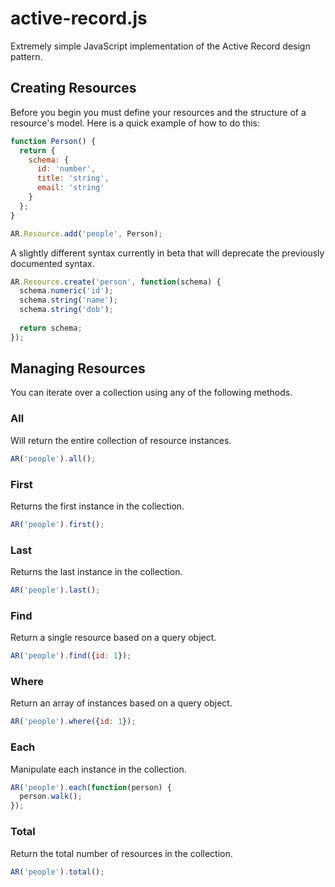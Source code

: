 active-record.js
================

Extremely simple JavaScript implementation of the Active Record design pattern.

## Creating Resources

Before you begin you must define your resources and the structure of a resource's model. Here is a quick example of how to do this:

```javascript
function Person() {
  return {
    schema: {
      id: 'number',
      title: 'string',
      email: 'string'
    }
  };
}

AR.Resource.add('people', Person);
```

A slightly different syntax currently in beta that will deprecate the previously documented syntax.

```javascript
AR.Resource.create('person', function(schema) {
  schema.numeric('id');
  schema.string('name');
  schema.string('dob');
  
  return schema;
});
```

## Managing Resources

You can iterate over a collection using any of the following methods.

### All

Will return the entire collection of resource instances.

```javascript
AR('people').all();
```

### First

Returns the first instance in the collection.

```javascript
AR('people').first();
```

### Last

Returns the last instance in the collection.

```javascript
AR('people').last();
```

### Find

Return a single resource based on a query object.

```javascript
AR('people').find({id: 1});
```

### Where

Return an array of instances based on a query object.

```javascript
AR('people').where({id: 1});
```

### Each

Manipulate each instance in the collection.

```javascript
AR('people').each(function(person) {
  person.walk();
});
```

### Total

Return the total number of resources in the collection.

```javascript
AR('people').total();
```
